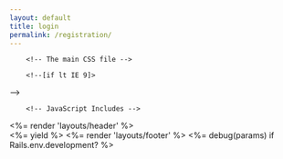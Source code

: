 ```yaml
---
layout: default
title: login
permalink: /registration/
---
```

<!--registration--> 
<!--<!DOCTYPE html>-->
<!--<html>-->
<!--<head>-->
<!--<title>Registration form</title>-->
<!--<style>-->
<!--</style>-->
<!--</head>-->
<!--<body>-->
<!--<form name="registration" method="post" action="registration.php">-->
<!-- we will create registration.php after registration.html -->
<!--EMAIL-ID:<input type="text" name="email" value=""></br>-->
<!--PASSWORD:<input type="text" name="password" value=""></br>-->
<!--RE-PASSWORD:<input type="text" name="repassword" value=""></br>-->
<!--First name:<input type = "text" name = "first_name" value = ""></br>-->
<!--Last name: <input type = "text" name = "last_name" value = ""></br>-->
<!--City: <input type = "text" name = "city" value = ""></br>-->
<!--Zipcode: <input type = "text" name = "zipcode" value = ""></br>-->
<!--Age: <input type = "text" name = "age" value = ""></br>-->
<!--<input type="submit" name="submit" value="submit">-->
<!--</form>-->
<!--ai ya-->
<!--</body>-->
<!--</html>-->
<!--<html>-->

<!--	<head>-->
<!--		<meta charset="utf-8"/>-->
<!--		<title>Tutorial: Super Simple Registration System With PHP &amp; MySQL</title>-->

		<!-- The main CSS file -->
<!--		<link href="assets/css/style.css" rel="stylesheet" />-->

		<!--[if lt IE 9]>
<!--			<script src="http://html5shiv.googlecode.com/svn/trunk/html5.js"></script>-->
<!--		<![endif]-->-->
<!--		<script><input type="button" onclick="location.href='http://edify101.org/emailconf';" value="Register" />-->
<!--		</script>-->
<!--		<style>-->
<!--		<a href="http://edify101.org/emailconf" class="button">Register</a>-->
<!--		a.button {-->
<!--    webkit-appearance: button;-->
<!--    moz-appearance: button;-->
<!--    appearance: button;-->

<!--    text-decoration: none;-->
<!--    color: initial;-->
<!--}-->
<!--</style>-->
<!--	</head>-->

<!--	<body>-->

<!--		<form id="login-register" method="post" action="emailconf.md">-->

<!--			<h1>Register</h1>-->
<!--			<input type="text" placeholder="your@email.com" name="email" autofocus />-->
<!--			<p>Enter your email address above and we will send <br />you a login link.</p>-->
<!--			<form action="http://edify101.org/emailconf">-->
<!--    <input type="submit" value="Register">-->
<!--</form>-->
<!--			<span></span>-->

<!--		</form>-->

		<!-- JavaScript Includes -->
<!--		<script src="http://cdnjs.cloudflare.com/ajax/libs/jquery/1.10.2/jquery.min.js"></script>-->
<!--		<script src="assets/js/script.js"></script>-->

<!--	</body>-->

<!DOCTYPE html>
<html>
  <body>
    <%= render 'layouts/header' %>
    <div class="container">
      <%= yield %>
      <%= render 'layouts/footer' %>
      <%= debug(params) if Rails.env.development? %>
    </div>
  </body>
</html>

